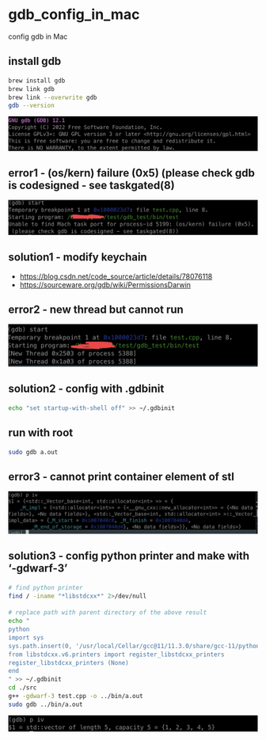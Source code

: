 # gdb_config_in_mac
config gdb in Mac

## install gdb

```bash
brew install gdb
brew link gdb
brew link --overwrite gdb
gdb --version
```

![01_gdb_version](./picture/01_gdb_version.jpg)

## error1 - (os/kern) failure (0x5) (please check gdb is codesigned - see taskgated(8)

![02_failure_0x5](./picture/02_failure_0x5.jpg)

## solution1 - modify keychain

- https://blog.csdn.net/code_source/article/details/78076118
- https://sourceware.org/gdb/wiki/PermissionsDarwin

## error2 - new thread but cannot run

![03_new_thread](./picture/03_new_thread.jpg)

## solution2 - config with .gdbinit

```bash
echo "set startup-with-shell off" >> ~/.gdbinit
```

## run with root

```bash
sudo gdb a.out
```

## error3 - cannot print container element of stl

![04_container](./picture/04_container_element.jpg)

## solution3 - config python printer and make with ‘-gdwarf-3’

```bash
# find python printer 
find / -iname "*libstdcxx*" 2>/dev/null

# replace path with parent directory of the above result
echo "
python
import sys 
sys.path.insert(0, '/usr/local/Cellar/gcc@11/11.3.0/share/gcc-11/python')
from libstdcxx.v6.printers import register_libstdcxx_printers 
register_libstdcxx_printers (None)
end
" >> ~/.gdbinit
cd ./src
g++ -gdwarf-3 test.cpp -o ../bin/a.out
sudo gdb ../bin/a.out
```

![05_container](./picture/05_container_element.jpg)

